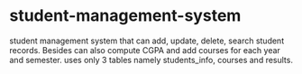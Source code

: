 # student-management-system
student management system that can add, update, delete, search student records. Besides can also compute CGPA and add courses for each year and semester. uses only 3 tables namely students_info, courses and results. 
